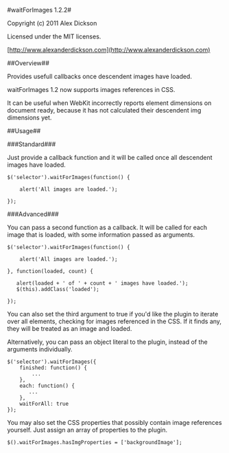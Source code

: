 #waitForImages 1.2.2#

Copyright (c) 2011 Alex Dickson

Licensed under the MIT licenses.

[http://www.alexanderdickson.com](http://www.alexanderdickson.com)

##Overview##

Provides usefull callbacks once descendent images have loaded.

waitForImages 1.2 now supports images references in CSS.

It can be useful when WebKit incorrectly reports element dimensions on document ready, because it has not calculated their descendent img dimensions yet.


##Usage##

###Standard###

Just provide a callback function and it will be called once all descendent images have loaded.

    $('selector').waitForImages(function() {
   
        alert('All images are loaded.');

    });

###Advanced###

You can pass a second function as a callback. It will be called for each image that is loaded, with some information passed as arguments.

    $('selector').waitForImages(function() {

        alert('All images are loaded.');

    }, function(loaded, count) {

       alert(loaded + ' of ' + count + ' images have loaded.');
       $(this).addClass('loaded');

    });

You can also set the third argument to true if you'd like the plugin to iterate over all elements, checking for images referenced in the CSS. If it finds any, they will be treated as an image and loaded.

Alternatively, you can pass an object literal to the plugin, instead of the arguments individually.

    $('selector').waitForImages({
        finished: function() {
            ...
        },
        each: function() {
           ...
        },
        waitForAll: true
    });

You may also set the CSS properties that possibly contain image references yourself. Just assign an array of properties to the plugin.

    $().waitForImages.hasImgProperties = ['backgroundImage'];
